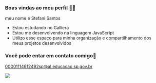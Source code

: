 ### Boas vindas ao meu perfil 💙💙

meu nome é Stefani Santos

- Estou estudando no Galliera
- Estou me desenvolvendo na linguagem JavaScript
- Utilizo esse espaço para minha organização e compartilhamento dos meus projetos desenvolvidos

### Você pode entar em contato comigo📧

00001114612492sp@al.educacao.sp.gov.br

![](https://media.tenor.com/CzaHhPyIR8gAAAAM/rosy00.gif)

